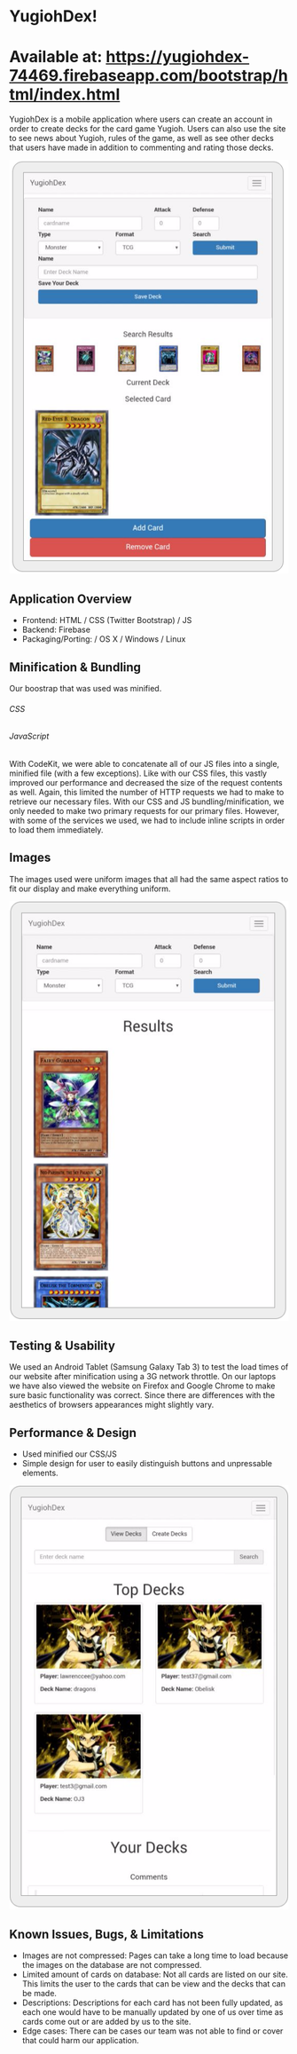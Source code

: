 # YugiohDex!
# Available at: https://yugiohdex-74469.firebaseapp.com/bootstrap/html/index.html
YugiohDex is a mobile application where users can create an account in order to create decks for the card game Yugioh. Users can also use the site to see news about Yugioh, rules of the game, as well as see other decks that users have made in addition to commenting and rating those decks.

![App Example](/public/img/add-card.png)

## Application Overview
* Frontend: HTML / CSS (Twitter Bootstrap) / JS
* Backend: Firebase
* Packaging/Porting: / OS X / Windows / Linux

## Minification & Bundling
Our boostrap that was used was minified.

###### CSS

###### JavaScript
With CodeKit, we were able to concatenate all of our JS files into a single, minified file (with a few exceptions). Like with our CSS files, this vastly improved our performance and decreased the size of the request contents as well. Again, this limited the number of HTTP requests we had to make to retrieve our necessary files. With our CSS and JS bundling/minification, we only needed to make two primary requests for our primary files. However, with some of the services we used, we had to include inline scripts in order to load them immediately.

## Images 
The images used were uniform images that all had the same aspect ratios to fit our display and make everything uniform.

![App Home](/public/img/home.png)

## Testing & Usability
We used an Android Tablet (Samsung Galaxy Tab 3) to test the load times of our website after minification using a 3G network throttle. On our laptops we have also viewed the website on Firefox and Google Chrome to make sure basic functionality was correct. Since there are differences with the aesthetics of browsers appearances might slightly vary.

## Performance & Design
* Used minified our CSS/JS
* Simple design for user to easily distinguish buttons and unpressable elements.

![App Decks](/public/img/decks.png)

## Known Issues, Bugs, & Limitations
* Images are not compressed: Pages can take a long time to load because the images on the database are not compressed.
* Limited amount of cards on database: Not all cards are listed on our site. This limits the user to the cards that can be view and the decks that can be made.
* Descriptions: Descriptions for each card has not been fully updated, as each one would have to be manually updated by one of us over time as cards come out or are added by us to the site.
* Edge cases: There can be cases our team was not able to find or cover that could harm our application.
